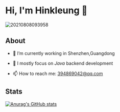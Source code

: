 # Hi, I'm Hinkleung 👋

![20210808093958](https://github.com/hinkleung/hinkleung/src/20210808093958.jpg)

## About
- 🔭 I’m currently working in Shenzhen,Guangdong

- 🌱 I mostly focus on *Java* backend development

- 📫 How to reach me: 394869042@qq.com
  

## Stats
[![Anurag's GitHub stats](https://github-readme-stats.vercel.app/api?username=hinkleung&&show_icons=true&theme=vue)](https://github.com/anuraghazra/github-readme-stats)

